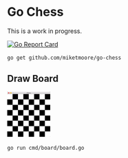 # Go Chess

This is a work in progress.

[![Go Report Card](https://goreportcard.com/badge/github.com/miketmoore/go-chess)](https://goreportcard.com/report/github.com/miketmoore/go-chess)

```
go get github.com/miketmoore/go-chess
```

## Draw Board

<img src="assets/screenshots/go-chess-board.png" width="100">

```
go run cmd/board/board.go
```
